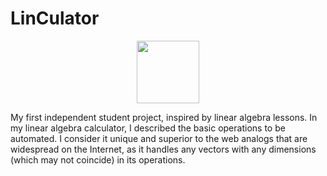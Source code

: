 # LinCulator
<div id="header" align="center">
  <img src="https://media.giphy.com/media/M9gbBd9nbDrOTu1Mqx/giphy.gif" width="100"/>
</div>

My first independent student project, inspired by linear algebra lessons. In my linear algebra calculator, I described the basic operations to be automated. I consider it unique and superior to the web analogs that are widespread on the Internet, as it handles any vectors with any dimensions (which may not coincide) in its operations.
